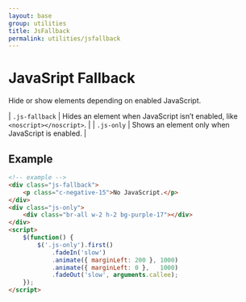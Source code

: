 ```yaml
---
layout: base
group: utilities
title: JsFallback
permalink: utilities/jsfallback
---
```


# JavaSript Fallback

<p class="intro">Hide or show elements depending on enabled JavaScript.</p>

| `.js-fallback` | Hides an element when JavaScript isn’t enabled, like `<noscript></noscript>`. |
| `.js-only`     | Shows an element only when JavaScript is enabled.                             |

## Example

```html
<!-- example -->
<div class="js-fallback">
    <p class="c-negative-15">No JavaScript.</p>
</div>
<div class="js-only">
    <div class="br-all w-2 h-2 bg-purple-17"></div>
</div>
<script>
    $(function() {
        $('.js-only').first()
            .fadeIn('slow')
            .animate({ marginLeft: 200 }, 1000)
            .animate({ marginLeft: 0 },   1000)
            .fadeOut('slow', arguments.callee);
    });
</script>
```